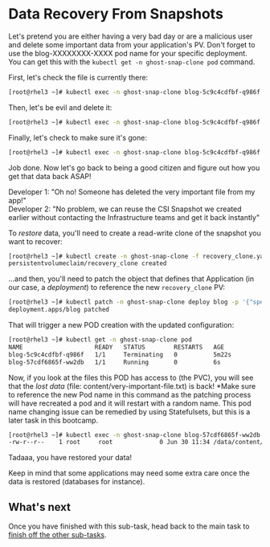 # Data Recovery From Snapshots

Let's pretend you are either having a very bad day or are a malicious user and delete some important data from your application's PV.  Don't forget to use the blog-XXXXXXXX-XXXX pod name for your specific deployment.  You can get this with the `kubectl get -n ghost-snap-clone pod` command.

First, let's check the file is currently there:
```bash
[root@rhel3 ~]# kubectl exec -n ghost-snap-clone blog-5c9c4cdfbf-q986f -- ls -l content/very-important-file.txt
```

Then, let's be evil and delete it:
```bash
[root@rhel3 ~]# kubectl exec -n ghost-snap-clone blog-5c9c4cdfbf-q986f -- rm -f content/very-important-file.txt
```

Finally, let's check to make sure it's gone:


```bash
[root@rhel3 ~]# kubectl exec -n ghost-snap-clone blog-5c9c4cdfbf-q986f -- ls -l content/very-important-file.txt
```

Job done.  Now let's go back to being a good citizen and figure out how you get that data back ASAP!

Developer 1: "Oh no!  Someone has deleted the very important file from my app!"  
Developer 2: "No problem, we can reuse the CSI Snapshot we created earlier without contacting the Infrastructure teams and get it back instantly"

To *restore* data, you'll need to create a read-write clone of the snapshot you want to recover:

```bash
[root@rhel3 ~]# kubectl create -n ghost-snap-clone -f recovery_clone.yaml
persistentvolumeclaim/recovery_clone created
```
...and then, you'll need to patch the object that defines that Application (in our case, a *deployment*) to reference the new `recovery_clone` PV:

```bash
[root@rhel3 ~]# kubectl patch -n ghost-snap-clone deploy blog -p '{"spec":{"template":{"spec":{"volumes":[{"name":"content","persistentVolumeClaim":{"claimName":"recovery-clone"}}]}}}}'
deployment.apps/blog patched
```

That will trigger a new POD creation with the updated configuration:

```bash
[root@rhel3 ~]# kubectl get -n ghost-snap-clone pod
NAME                    READY   STATUS        RESTARTS   AGE
blog-5c9c4cdfbf-q986f   1/1     Terminating   0          5m22s
blog-57cdf6865f-ww2db   1/1     Running       0          6s
```

Now, if you look at the files this POD has access to (the PVC), you will see that the *lost data* (file: content/very-important-file.txt) is back!  *Make sure to reference the new Pod name in this command as the patching process will have recreated a pod and it will restart with a random name.  This pod name changing issue can be remedied by using Statefulsets, but this is a later task in this bootcamp.

```bash
[root@rhel3 ~]# kubectl exec -n ghost-snap-clone blog-57cdf6865f-ww2db -- ls /data/content/very-important-file.txt
-rw-r--r--    1 root     root             0 Jun 30 11:34 /data/content/very-important-file.txt
```

Tadaaa, you have restored your data!  

Keep in mind that some applications may need some extra care once the data is restored (databases for instance).  

## What's next

Once you have finished with this sub-task, head back to the main task to [finish off the other sub-tasks](README.md#data-management-with-snapshots).